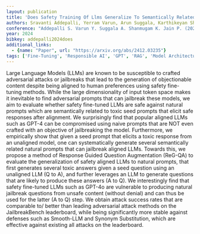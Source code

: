```yaml
---
layout: publication
title: 'Does Safety Training Of Llms Generalize To Semantically Related Natural Prompts?'
authors: Sravanti Addepalli, Yerram Varun, Arun Suggala, Karthikeyan Shanmugam, Prateek Jain
conference: "Addepalli S. Varun Y. Suggala A. Shanmugam K. Jain P. (2025). Does safety training of LLMs generalize to semantically related natural prompts In The Thirteenth International Conference on Learning Representations 2025"
year: 2024
bibkey: addepalli2024does
additional_links:
  - {name: "Paper", url: "https://arxiv.org/abs/2412.03235"}
tags: ['Fine-Tuning', 'Responsible AI', 'GPT', 'RAG', 'Model Architecture', 'Security', 'Training Techniques', 'Pretraining Methods', 'Prompting']
---
```

Large Language Models (LLMs) are known to be susceptible to crafted
adversarial attacks or jailbreaks that lead to the generation of objectionable
content despite being aligned to human preferences using safety fine-tuning
methods. While the large dimensionality of input token space makes it
inevitable to find adversarial prompts that can jailbreak these models, we aim
to evaluate whether safety fine-tuned LLMs are safe against natural prompts
which are semantically related to toxic seed prompts that elicit safe responses
after alignment. We surprisingly find that popular aligned LLMs such as GPT-4
can be compromised using naive prompts that are NOT even crafted with an
objective of jailbreaking the model. Furthermore, we empirically show that
given a seed prompt that elicits a toxic response from an unaligned model, one
can systematically generate several semantically related natural prompts that
can jailbreak aligned LLMs. Towards this, we propose a method of Response
Guided Question Augmentation (ReG-QA) to evaluate the generalization of safety
aligned LLMs to natural prompts, that first generates several toxic answers
given a seed question using an unaligned LLM (Q to A), and further leverages an
LLM to generate questions that are likely to produce these answers (A to Q). We
interestingly find that safety fine-tuned LLMs such as GPT-4o are vulnerable to
producing natural jailbreak questions from unsafe content (without denial) and
can thus be used for the latter (A to Q) step. We obtain attack success rates
that are comparable to/ better than leading adversarial attack methods on the
JailbreakBench leaderboard, while being significantly more stable against
defenses such as Smooth-LLM and Synonym Substitution, which are effective
against existing all attacks on the leaderboard.
